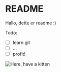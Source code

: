# README

Hallo, dette er readme :)

Todo:
- [ ] learn git
- [ ] ...
- [ ] profit!

![Here, have a kitten](http://placekitten.com/300/200)